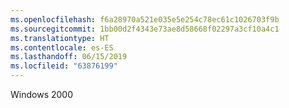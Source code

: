 ```yaml
---
ms.openlocfilehash: f6a28970a521e035e5e254c78ec61c1026703f9b
ms.sourcegitcommit: 1bb00d2f4343e73ae8d58668f02297a3cf10a4c1
ms.translationtype: HT
ms.contentlocale: es-ES
ms.lasthandoff: 06/15/2019
ms.locfileid: "63876199"
---
```

Windows 2000